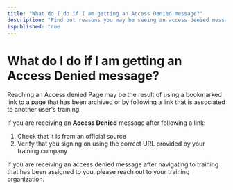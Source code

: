 ```yaml
---
title: "What do I do if I am getting an Access Denied message?"
description: "Find out reasons you may be seeing an access denied message and how to resolve it."
ispublished: true
---
```


# What do I do if I am getting an Access Denied message?

Reaching an Access denied Page may be the result of using a bookmarked link to a page that has been archived or by following a link that is associated to another user's training.  
 
If you are receiving an **Access Denied** message after following a link:
1. Check that  it is from an official source
2. Verify that you signing on using the correct URL provided by your training company

If you are receiving an access denied message after navigating to training that has been assigned to you, please reach out to your training organization. 

<!--search terms-->
<div hidden>
<b>cant access</b>
<b>can't access</b>
<b>access issues</b>
<b>not enough seats</b>
<b>no room</b>
<b>access</b>
<b>denied</b>
<b>unable to login</b>
<b>unable to log in</b>
</div>
